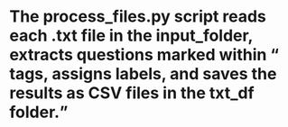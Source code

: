 # The process_files.py script reads each .txt file in the input_folder, extracts questions marked within <q> tags, assigns labels, and saves the results as CSV files in the txt_df folder.

